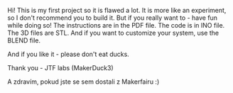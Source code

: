 Hi!
This is my first project so it is flawed a lot.
It is more like an experiment,
so I don't recommend you to build it.
But if you really want to - have fun while doing so!
The instructions are in the PDF file.
The code is in INO file.
The 3D files are STL.
And if you want to customize your system, use the BLEND file.

And if you like it - please don't eat ducks.

Thank you - JTF labs (MakerDuck3)

A zdravím, pokud jste se sem dostali z Makerfairu :)
